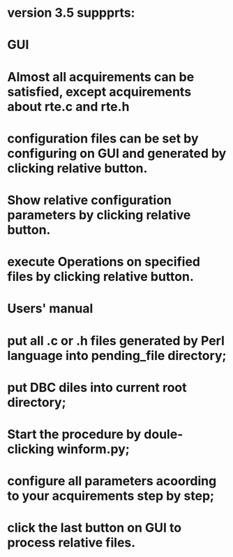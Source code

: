# version 3.5 suppprts:
# GUI
# Almost all acquirements can be satisfied, except acquirements about rte.c and rte.h
# configuration files can be set by configuring on GUI and generated by clicking relative button.
# Show relative configuration parameters by clicking relative button.
# execute Operations on specified files by clicking relative button.

# Users' manual
# put all .c or .h files generated by Perl language into pending_file directory;
# put DBC diles into current root directory;
# Start the procedure by doule-clicking winform.py;
# configure all parameters acoording to your acquirements step by step;
# click the last button on GUI to process relative files.
